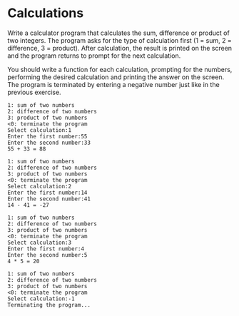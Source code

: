 # Calculations
Write a calculator program that calculates the sum, difference or product of two integers. The program asks for the type of calculation first (1 = sum, 2 = difference, 3 = product). After calculation, the result is printed on the screen and the program returns to prompt for the next calculation.

You should write a function for each calculation, prompting for the numbers, performing the desired calculation and printing the answer on the screen. The program is terminated by entering a negative number just like in the previous exercise.

```
1: sum of two numbers
2: difference of two numbers
3: product of two numbers
<0: terminate the program
Select calculation:1
Enter the first number:55
Enter the second number:33
55 + 33 = 88

1: sum of two numbers
2: difference of two numbers
3: product of two numbers
<0: terminate the program
Select calculation:2
Enter the first number:14
Enter the second number:41
14 - 41 = -27

1: sum of two numbers
2: difference of two numbers
3: product of two numbers
<0: terminate the program
Select calculation:3
Enter the first number:4
Enter the second number:5
4 * 5 = 20

1: sum of two numbers
2: difference of two numbers
3: product of two numbers
<0: terminate the program
Select calculation:-1
Terminating the program...
